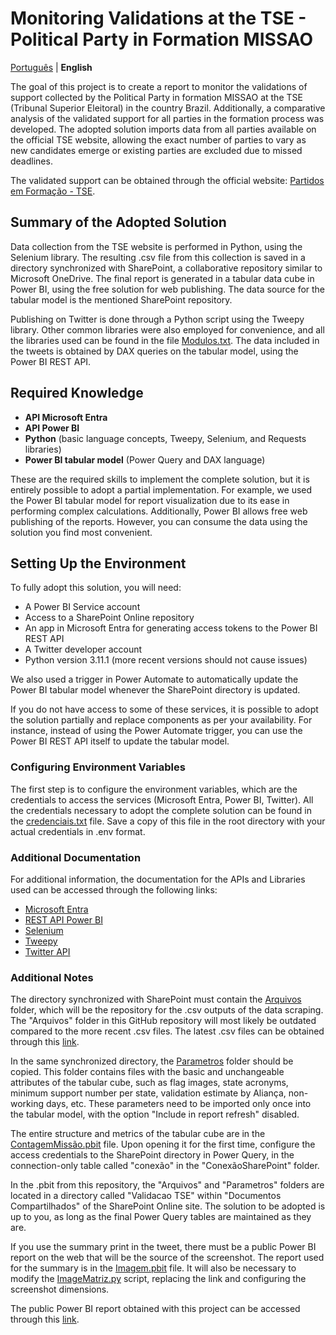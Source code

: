 # Monitoring Validations at the TSE - Political Party in Formation MISSAO

[Português](README.md) | **English** 

The goal of this project is to create a report to monitor the validations of support collected by the Political Party in formation MISSAO at the TSE (Tribunal Superior Eleitoral) in the country Brazil. Additionally, a comparative analysis of the validated support for all parties in the formation process was developed. The adopted solution imports data from all parties available on the official TSE website, allowing the exact number of parties to vary as new candidates emerge or existing parties are excluded due to missed deadlines.

The validated support can be obtained through the official website: [Partidos em Formação - TSE](https://www.tse.jus.br/partidos/criacao-de-partido/partidos-em-formacao).

## Summary of the Adopted Solution

Data collection from the TSE website is performed in Python, using the Selenium library. The resulting .csv file from this collection is saved in a directory synchronized with SharePoint, a collaborative repository similar to Microsoft OneDrive. The final report is generated in a tabular data cube in Power BI, using the free solution for web publishing. The data source for the tabular model is the mentioned SharePoint repository.

Publishing on Twitter is done through a Python script using the Tweepy library. Other common libraries were also employed for convenience, and all the libraries used can be found in the file [Modulos.txt](Modulos.txt). The data included in the tweets is obtained by DAX queries on the tabular model, using the Power BI REST API.

## Required Knowledge

- **API Microsoft Entra**
- **API Power BI**
- **Python** (basic language concepts, Tweepy, Selenium, and Requests libraries)
- **Power BI tabular model** (Power Query and DAX language)

These are the required skills to implement the complete solution, but it is entirely possible to adopt a partial implementation. For example, we used the Power BI tabular model for report visualization due to its ease in performing complex calculations. Additionally, Power BI allows free web publishing of the reports. However, you can consume the data using the solution you find most convenient.

## Setting Up the Environment

To fully adopt this solution, you will need:

- A Power BI Service account
- Access to a SharePoint Online repository
- An app in Microsoft Entra for generating access tokens to the Power BI REST API
- A Twitter developer account
- Python version 3.11.1 (more recent versions should not cause issues)

We also used a trigger in Power Automate to automatically update the Power BI tabular model whenever the SharePoint directory is updated.

If you do not have access to some of these services, it is possible to adopt the solution partially and replace components as per your availability. For instance, instead of using the Power Automate trigger, you can use the Power BI REST API itself to update the tabular model.

### Configuring Environment Variables

The first step is to configure the environment variables, which are the credentials to access the services (Microsoft Entra, Power BI, Twitter). All the credentials necessary to adopt the complete solution can be found in the [credenciais.txt](credenciais.txt) file. Save a copy of this file in the root directory with your actual credentials in .env format.

### Additional Documentation

For additional information, the documentation for the APIs and Libraries used can be accessed through the following links:

- [Microsoft Entra](https://learn.microsoft.com/en-us/graph/identity-network-access-overview)
- [REST API Power BI](https://learn.microsoft.com/en-us/rest/api/power-bi/)
- [Selenium](https://www.selenium.dev/documentation/)
- [Tweepy](https://docs.tweepy.org/en/stable/)
- [Twitter API](https://developer.x.com/en/docs/twitter-api)

### Additional Notes

The directory synchronized with SharePoint must contain the [Arquivos](Arquivos) folder, which will be the repository for the .csv outputs of the data scraping. The "Arquivos" folder in this GitHub repository will most likely be outdated compared to the more recent .csv files. The latest .csv files can be obtained through this [link](https://www.dropbox.com/scl/fo/f1unxkrpy8wqh19wm9fbf/ADeOmtksP50NWqRu9T4Gvgs?rlkey=1owwc01plrlycnjgcdxew1bn2&st=fcerw9pp&dl=0).

In the same synchronized directory, the [Parametros](Parametros) folder should be copied. This folder contains files with the basic and unchangeable attributes of the tabular cube, such as flag images, state acronyms, minimum support number per state, validation estimate by Aliança, non-working days, etc. These parameters need to be imported only once into the tabular model, with the option "Include in report refresh" disabled.

The entire structure and metrics of the tabular cube are in the [ContagemMissão.pbit](ContagemMissão.pbit) file. Upon opening it for the first time, configure the access credentials to the SharePoint directory in Power Query, in the connection-only table called "conexão" in the "ConexãoSharePoint" folder.

In the .pbit from this repository, the "Arquivos" and "Parametros" folders are located in a directory called "Validacao TSE" within "Documentos Compartilhados" of the SharePoint Online site. The solution to be adopted is up to you, as long as the final Power Query tables are maintained as they are.

If you use the summary print in the tweet, there must be a public Power BI report on the web that will be the source of the screenshot. The report used for the summary is in the [Imagem.pbit](Imagem.pbit) file. It will also be necessary to modify the [ImageMatriz.py](ImageMatriz.py) script, replacing the link and configuring the screenshot dimensions.

The public Power BI report obtained with this project can be accessed through this [link](https://app.powerbi.com/view?r=eyJrIjoiMmVkZjM0ODEtNjkyMi00NjliLTlkYTgtNDE3ODg0ZTE1NDhlIiwidCI6ImFkY2JiMThhLWE3NzEtNDU5OS04YjllLWFiM2IzNmE3NWY1MSJ9).